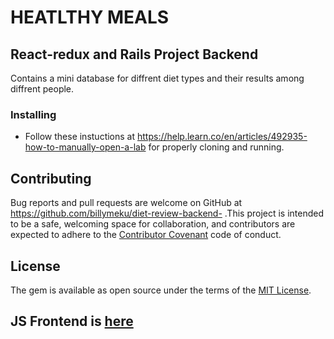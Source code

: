 # HEATLTHY MEALS 

## React-redux  and Rails Project Backend 
Contains a mini database for diffrent diet types and their results among diffrent people.

### Installing
- Follow these instuctions at https://help.learn.co/en/articles/492935-how-to-manually-open-a-lab for properly cloning and running.


## Contributing

Bug reports and pull requests are welcome on GitHub at https://github.com/billymeku/diet-review-backend- .This project is intended to be a safe, welcoming space for collaboration, and contributors are expected to adhere to the [Contributor Covenant](http://contributor-covenant.org) code of conduct.


## License
The gem is available as open source under the terms of the [MIT License](https://opensource.org/licenses/MIT).


## JS Frontend is [here](https://github.com/billymeku/diet-review-frontend)

